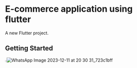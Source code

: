 # E-commerce application using flutter

A new Flutter project.

## Getting Started

<img height= 5, width=5>![WhatsApp Image 2023-12-11 at 20 30 31_723c1bff](https://github.com/arshadkusman/flutterProject/assets/123798740/7371e8ba-391d-4415-aace-bd2c9afd221b)
</img>

